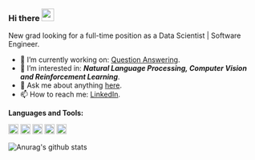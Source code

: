 ### Hi there <img src="https://media.giphy.com/media/hvRJCLFzcasrR4ia7z/giphy.gif" width="25px">

New grad looking for a full-time position as a Data Scientist | Software Engineer.

- 🔭 I’m currently working on: [Question Answering](https://github.com/dksifoua/Question-Answering).
- 🌱 I’m interested in: ***Natural Language Processing, Computer Vision and Reinforcement Learning***.
- 💬 Ask me about anything [here](https://github.com/dksifoua/dksifoua/issues).
- 📫 How to reach me: [LinkedIn](https://linkedin.com/in/dksifoua).

**Languages and Tools:**  

<code><img height="20" src="https://github.com/valohai/ml-logos/blob/master/scikit-learn.svg"></code>
<code><img height="20" src="https://github.com/valohai/ml-logos/blob/master/keras-text.svg"></code>
<code><img height="20" src="https://github.com/valohai/ml-logos/blob/master/tensorflow-layout.svg"></code>
<code><img height="20" src="https://github.com/valohai/ml-logos/blob/master/pytorch.svg"></code>
<code><img height="20" src="https://github.com/valohai/ml-logos/blob/master/spark.svg"></code>

![Anurag's github stats](https://github-readme-stats.vercel.app/api?username=dksifoua&show_icons=true)
